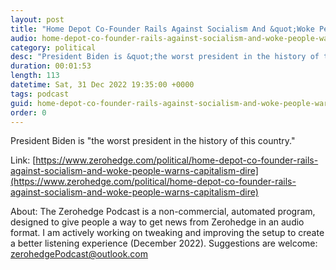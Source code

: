 ```yaml
---
layout: post
title: "Home Depot Co-Founder Rails Against Socialism And &quot;Woke People,&quot; Warns 'Capitalism In Dire Straits'"
audio: home-depot-co-founder-rails-against-socialism-and-woke-people-warns-capitalism-dire-2
category: political
desc: "President Biden is &quot;the worst president in the history of this country.&quot; "
duration: 00:01:53
length: 113
datetime: Sat, 31 Dec 2022 19:35:00 +0000
tags: podcast
guid: home-depot-co-founder-rails-against-socialism-and-woke-people-warns-capitalism-dire-0
order: 0
---
```

President Biden is &quot;the worst president in the history of this country.&quot; 

Link: [https://www.zerohedge.com/political/home-depot-co-founder-rails-against-socialism-and-woke-people-warns-capitalism-dire](https://www.zerohedge.com/political/home-depot-co-founder-rails-against-socialism-and-woke-people-warns-capitalism-dire)

About: The Zerohedge Podcast is a non-commercial, automated program, designed to give people a way to get news from Zerohedge in an audio format.  I am actively working on tweaking and improving the setup to create a better listening experience (December 2022).  Suggestions are welcome: [zerohedgePodcast@outlook.com](mailto:zerohedgePodcast@outlook.com)